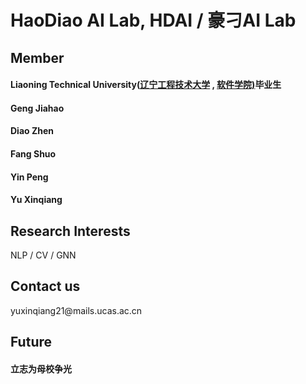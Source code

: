 
<!-- <table border="0">
    <tr>
    <td width="75%">
      <h1>HaoDiao AI Lab, HDAI / 豪刁AI Lab</h1>
      <h2>Member</h2>
      <h4><p>Liaoning Technical University(<a href="https://www.lntu.edu.cn">辽宁工程技术大学</a> , <a href="https://rjxy.lntu.edu.cn">软件学院)</a>毕业生</p><h4>
      <h4>Geng Jiahao</h4>
      <h4>Diao Zhen</h4>
      <h4>Fang Shuo</h4>
      <h4>Yin Peng</h4>
      <h4>Yu Xinqiang</h4>
      <h2>Research Interests</h2>
      <p>NLP / CV / GNN</p>
      <h2>Contact us</h2>
      <p>yuxinqiang21@mails.ucas.ac.cn</p>
      <h2>Future</h2>
      <h4>立志为母校争光</h4>
    </td>
    <td width="30%">
      <img src="/final_img1.jpg" width="100%"/>      
    </td>
  </tr>
</table> -->
<h1>HaoDiao AI Lab, HDAI / 豪刁AI Lab</h1>
<h2>Member</h2>
<h4><p>Liaoning Technical University(<a href="https://www.lntu.edu.cn">辽宁工程技术大学</a> , <a href="https://rjxy.lntu.edu.cn">软件学院)</a>毕业生</p><h4>
<h4>Geng Jiahao</h4>
<h4>Diao Zhen</h4>
<h4>Fang Shuo</h4>
<h4>Yin Peng</h4>
<h4>Yu Xinqiang</h4>
<h2>Research Interests</h2>
<p>NLP / CV / GNN</p>
<h2>Contact us</h2>
<p>yuxinqiang21@mails.ucas.ac.cn</p>
<h2>Future</h2>
<h4>立志为母校争光</h4>
